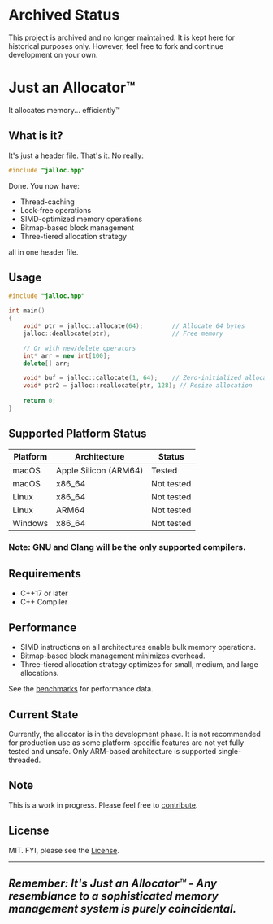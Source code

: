 # Archived Status

This project is archived and no longer maintained. It is kept here for historical purposes only.
However, feel free to fork and continue development on your own.

# Just an Allocator™
It allocates memory... efficiently™

## What is it?
It's just a header file. That's it. No really:

```c++
#include "jalloc.hpp"
```
Done. You now have:
- Thread-caching
- Lock-free operations
- SIMD-optimized memory operations
- Bitmap-based block management
- Three-tiered allocation strategy

all in one header file.

## Usage

```c++
#include "jalloc.hpp"

int main() 
{
    void* ptr = jalloc::allocate(64);        // Allocate 64 bytes
    jalloc::deallocate(ptr);                 // Free memory

    // Or with new/delete operators
    int* arr = new int[100];
    delete[] arr;

    void* buf = jalloc::callocate(1, 64);    // Zero-initialized allocation
    void* ptr2 = jalloc::reallocate(ptr, 128); // Resize allocation
    
    return 0;
}
```

## Supported Platform Status
| Platform | Architecture          | Status     |
|----------|-----------------------|------------|
| macOS    | Apple Silicon (ARM64) | Tested     |
| macOS    | x86_64                | Not tested |
| Linux    | x86_64                | Not tested |
| Linux    | ARM64                 | Not tested |
| Windows  | x86_64                | Not tested |

### Note: GNU and Clang will be the only supported compilers.

## Requirements
- C++17 or later
- C++ Compiler

## Performance

- SIMD instructions on all architectures enable bulk memory operations.
- Bitmap-based block management minimizes overhead.
- Three-tiered allocation strategy optimizes for small, medium, and large allocations.

See the [benchmarks](benches/benchmark.md) for performance data.

## Current State
Currently, the allocator is in the development phase. It is not recommended for production use as some platform-specific
features are not yet fully tested and unsafe. Only ARM-based architecture is supported single-threaded.

## Note
This is a work in progress. Please feel free to [contribute](.github/CONTRIBUTING.md).

## License
MIT. FYI, please see the [License](LICENSE).

---
*Remember: It's Just an Allocator™ - Any resemblance to a sophisticated memory management system is purely coincidental.*
---
